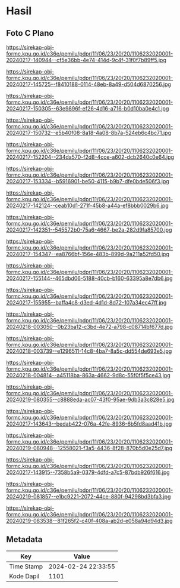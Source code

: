 # Hasil

## Foto C Plano

https://sirekap-obj-formc.kpu.go.id/c36e/pemilu/pdpr/11/06/23/20/20/1106232020001-20240217-140944--cf5e36bb-4e74-414d-9c4f-31f0f7b89ff5.jpg

https://sirekap-obj-formc.kpu.go.id/c36e/pemilu/pdpr/11/06/23/20/20/1106232020001-20240217-145725--f8410188-0114-48eb-8a49-d504d6870256.jpg

https://sirekap-obj-formc.kpu.go.id/c36e/pemilu/pdpr/11/06/23/20/20/1106232020001-20240217-150305--63e9896f-ef26-4d16-a716-b0d10ba0e4c1.jpg

https://sirekap-obj-formc.kpu.go.id/c36e/pemilu/pdpr/11/06/23/20/20/1106232020001-20240217-150732--e5b40f08-8a18-4a08-8b7a-524eb6c4bc71.jpg

https://sirekap-obj-formc.kpu.go.id/c36e/pemilu/pdpr/11/06/23/20/20/1106232020001-20240217-152204--234da570-f2d8-4cce-a602-dcb2640c0e64.jpg

https://sirekap-obj-formc.kpu.go.id/c36e/pemilu/pdpr/11/06/23/20/20/1106232020001-20240217-153334--b5916901-be50-4115-b9b7-dfe0bde506f3.jpg

https://sirekap-obj-formc.kpu.go.id/c36e/pemilu/pdpr/11/06/23/20/20/1106232020001-20240217-142124--ceab10d1-271f-45b8-a44a-ef8bbb0029b6.jpg

https://sirekap-obj-formc.kpu.go.id/c36e/pemilu/pdpr/11/06/23/20/20/1106232020001-20240217-142351--545572b0-75a6-4667-be2a-282d9fa85700.jpg

https://sirekap-obj-formc.kpu.go.id/c36e/pemilu/pdpr/11/06/23/20/20/1106232020001-20240217-154347--ea8766bf-156e-483b-899d-9a211a52fd50.jpg

https://sirekap-obj-formc.kpu.go.id/c36e/pemilu/pdpr/11/06/23/20/20/1106232020001-20240217-155144--465dbd06-5188-40cb-b160-63395a8e7db6.jpg

https://sirekap-obj-formc.kpu.go.id/c36e/pemilu/pdpr/11/06/23/20/20/1106232020001-20240217-155955--baffa4c8-d3ed-4d1d-8d72-107a34ec47ff.jpg

https://sirekap-obj-formc.kpu.go.id/c36e/pemilu/pdpr/11/06/23/20/20/1106232020001-20240218-003050--0b23ba12-c3bd-4e72-a798-c08714bf677d.jpg

https://sirekap-obj-formc.kpu.go.id/c36e/pemilu/pdpr/11/06/23/20/20/1106232020001-20240218-003739--e1296511-14c8-4ba7-8a5c-dd554de693e5.jpg

https://sirekap-obj-formc.kpu.go.id/c36e/pemilu/pdpr/11/06/23/20/20/1106232020001-20240218-004814--a45118ba-863a-4662-9d8c-55f0f5f5ce43.jpg

https://sirekap-obj-formc.kpu.go.id/c36e/pemilu/pdpr/11/06/23/20/20/1106232020001-20240219-080355--c8888eda-ac07-43f0-95ae-9db3a3c828e5.jpg

https://sirekap-obj-formc.kpu.go.id/c36e/pemilu/pdpr/11/06/23/20/20/1106232020001-20240217-143643--bedab422-076a-42fe-8936-6b5fd8aad41b.jpg

https://sirekap-obj-formc.kpu.go.id/c36e/pemilu/pdpr/11/06/23/20/20/1106232020001-20240219-080948--12558021-f3a5-4436-8f28-870b5d0e25d7.jpg

https://sirekap-obj-formc.kpu.go.id/c36e/pemilu/pdpr/11/06/23/20/20/1106232020001-20240217-143915--7358b5a9-0379-4dfd-a7c5-87bdb926f616.jpg

https://sirekap-obj-formc.kpu.go.id/c36e/pemilu/pdpr/11/06/23/20/20/1106232020001-20240219-081857--e1bc9221-2072-44ce-880f-94298bd3bfa3.jpg

https://sirekap-obj-formc.kpu.go.id/c36e/pemilu/pdpr/11/06/23/20/20/1106232020001-20240219-083538--81f265f2-c40f-408a-ab2d-e058a94d94d3.jpg


## Metadata

| Key        | Value               |
| ---------- | ------------------- |
| Time Stamp | 2024-02-24 22:33:55 |
| Kode Dapil | 1101                |




